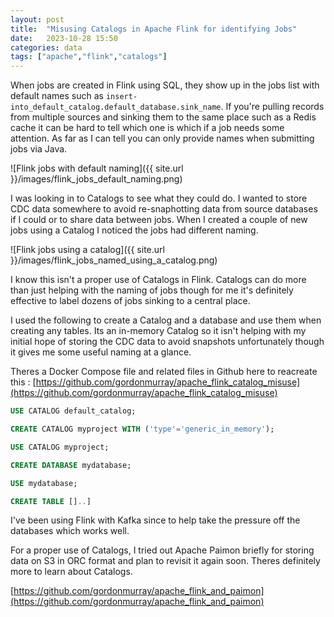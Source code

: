 ```yaml
---
layout: post
title:  "Misusing Catalogs in Apache Flink for identifying Jobs"
date:   2023-10-28 15:50
categories: data
tags: ["apache","flink","catalogs"]
---
```


When jobs are created in Flink using SQL, they show up in the jobs list with default names such as `insert-into_default_catalog.default_database.sink_name`. If you're pulling records from multiple sources and sinking them to the same place such as a Redis cache it can be hard to tell which one is which if a job needs some attention. As far as I can tell you can only provide names when submitting jobs via Java.

![Flink jobs with default naming]({{ site.url }}/images/flink_jobs_default_naming.png)

I was looking in to Catalogs to see what they could do. I wanted to store CDC data somewhere to avoid re-snaphotting data from source databases if I could or to share data between jobs. When I created a couple of new jobs using a Catalog I noticed the jobs had different naming.

![Flink jobs using a catalog]({{ site.url }}/images/flink_jobs_named_using_a_catalog.png)

I know this isn't a proper use of Catalogs in Flink. Catalogs can do more than just helping with the naming of jobs though for me it's definitely effective to label dozens of jobs sinking to a central place.

I used the following to create a Catalog and a database and use them when creating any tables. Its an in-memory Catalog so it isn't helping with my initial hope of storing the CDC data to avoid snapshots unfortunately though it gives me some useful naming at a glance.

Theres a Docker Compose file and related files in Github here to reacreate this : [https://github.com/gordonmurray/apache_flink_catalog_misuse](https://github.com/gordonmurray/apache_flink_catalog_misuse)

```sql
USE CATALOG default_catalog;

CREATE CATALOG myproject WITH ('type'='generic_in_memory');

USE CATALOG myproject;

CREATE DATABASE mydatabase;

USE mydatabase;

CREATE TABLE []..]

```

I've been using Flink with Kafka since to help take the pressure off the databases which works well.

For a proper use of Catalogs, I tried out Apache Paimon briefly for storing data on S3 in ORC format and plan to revisit it again soon. Theres definitely more to learn about Catalogs.

[https://github.com/gordonmurray/apache_flink_and_paimon](https://github.com/gordonmurray/apache_flink_and_paimon)
